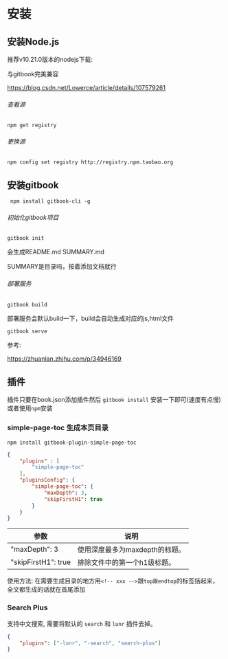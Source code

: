 # 安装

<!-- toc -->

## 安装Node.js

推荐v10.21.0版本的nodejs下载:

与gitbook完美兼容

https://blog.csdn.net/Lowerce/article/details/107579261

###### 查看源

```
npm get registry 
```

###### 更换源

```
npm config set registry http://registry.npm.taobao.org
```

## 安装gitbook

```
 npm install gitbook-cli -g
```

###### 初始化gitbook项目

```
gitbook init 
```

会生成README.md  SUMMARY.md

SUMMARY是目录吗，按着添加文档就行

###### 部署服务

```
gitbook build
```

部署服务会默认build一下，build会自动生成对应的js,html文件

```
gitbook serve
```

参考:

https://zhuanlan.zhihu.com/p/34946169



## 插件

插件只要在book.json添加插件然后 `gitbook install` 安装一下即可(速度有点慢)或者使用`npm`安装

###  simple-page-toc  生成本页目录


`npm install gitbook-plugin-simple-page-toc`



```json
{
    "plugins" : [
        "simple-page-toc"
    ],
    "pluginsConfig": {
        "simple-page-toc": {
            "maxDepth": 3,
            "skipFirstH1": true
        }
    }
}
```

| 参数                | 说明                           |
| ------------------- | ------------------------------ |
| "maxDepth": 3       | 使用深度最多为maxdepth的标题。 |
| "skipFirstH1": true | 排除文件中的第一个h1级标题。   |

使用方法: 在需要生成目录的地方用```<!-- xxx -->```跟```top跟endtop```的标签括起来，全文都生成的话就在首尾添加


### Search Plus

支持中文搜索, 需要将默认的 `search` 和 `lunr` 插件去掉。

```json
{
    "plugins": ["-lunr", "-search", "search-plus"]
}
```
